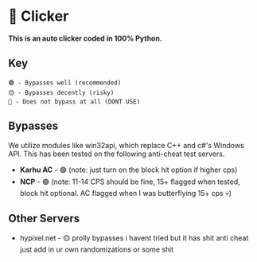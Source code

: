 # 🥧 Clicker
**This is an auto clicker coded in 100% Python.**
## Key
```
🟢 - Bypasses well (recommended)
🟡 - Bypasses decently (risky)
🔴 - Does not bypass at all (DONT USE)
```
## Bypasses
We utilize modules like win32api, which replace C++ and c#'s Windows API.  This has been tested on the following anti-cheat test servers.


* **Karhu AC** - 🟢 (note: just turn on the block hit option if higher cps)
* **NCP** - 🟢 (note:  11-14 CPS should be fine, 15+ flagged when tested, block hit optional.  AC flagged when I was butterflying 15+ cps 💀)

## Other Servers
* hypixel.net - 🟡 prolly bypasses i havent tried but it has shit anti cheat just add in ur own randomizations or some shit
